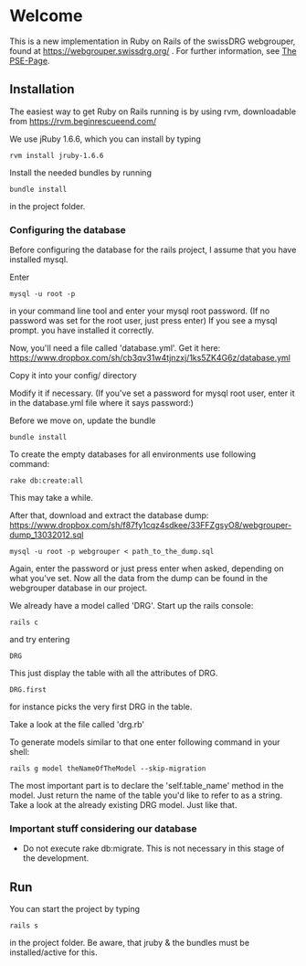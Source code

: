 # Welcome

This is a new implementation in Ruby on Rails of the swissDRG webgrouper, 
found at https://webgrouper.swissdrg.org/ . For further information, see [The PSE-Page](http://pym.unibe.ch/pse/wiki/doku.php?id=pse1:home).

## Installation

The easiest way to get Ruby on Rails running is by using rvm, downloadable from https://rvm.beginrescueend.com/

We use jRuby 1.6.6, which you can install by typing

	rvm install jruby-1.6.6
	
Install the needed bundles by running

	bundle install
	
in the project folder.

### Configuring the database

Before configuring the database for the rails project, I assume that you have installed mysql.

Enter
	
	mysql -u root -p

in your command line tool and enter your mysql root password. (If no password was set for the root user, just press enter)
If you see a mysql prompt. you have installed it correctly.


Now, you'll need a file called 'database.yml'. Get it here: https://www.dropbox.com/sh/cb3qv31w4tjnzxj/1ks5ZK4G6z/database.yml

Copy it into your config/ directory

Modify it if necessary. (If you've set a password for mysql root user, enter it in the database.yml file where it says password:)

Before we move on, update the bundle

	bundle install

To create the empty databases for all environments use following command:

	rake db:create:all

This may take a while.

After that, download and extract the database dump: https://www.dropbox.com/sh/f87fy1cqz4sdkee/33FFZgsyO8/webgrouper-dump_13032012.sql

	mysql -u root -p webgrouper < path_to_the_dump.sql

Again, enter the password or just press enter when asked, depending on what you've set.
Now all the data from the dump can be found in the webgrouper database in our project.

We already have a model called 'DRG'. Start up the rails console:
	
	rails c

and try entering

	DRG

This just display the table with all the attributes of DRG.

	DRG.first

for instance picks the very first DRG in the table.

	
Take a look at the file called 'drg.rb'

To generate models similar to that one enter following command in your shell:

	rails g model theNameOfTheModel --skip-migration

The most important part is to declare the 'self.table_name' method in the model. Just return the name
of the table you'd like to refer to as a string. Take a look at the already existing DRG model. Just like that.

### Important stuff considering our database

* Do not execute rake db:migrate. This is not necessary in this stage of the development.
	
## Run

You can start the project by typing
	
	rails s

in the project folder. Be aware, that jruby & the bundles must be installed/active for this.
